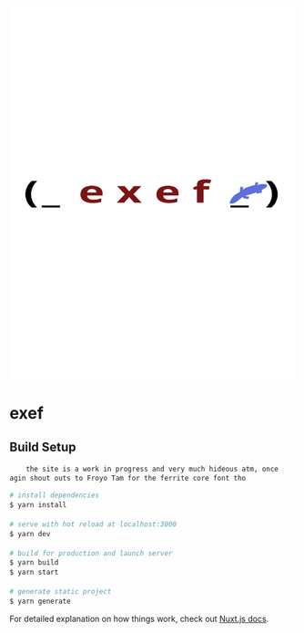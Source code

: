 ![exef_logo](/assets/images/exef_logo_light.svg)

# exef

## Build Setup

``` 
    the site is a work in progress and very much hideous atm, once agin shout outs to Froyo Tam for the ferrite core font tho
```

```bash
# install dependencies
$ yarn install

# serve with hot reload at localhost:3000
$ yarn dev

# build for production and launch server
$ yarn build
$ yarn start

# generate static project
$ yarn generate
```

For detailed explanation on how things work, check out [Nuxt.js docs](https://nuxtjs.org).
